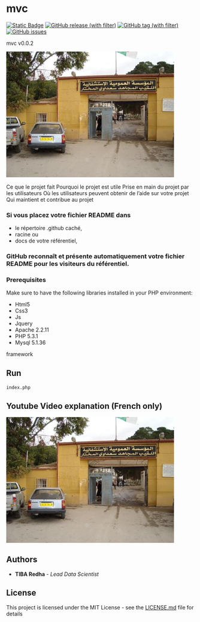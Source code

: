 # mvc


<p align="left">
  <a href="https://github.com/tibaredha/mvc/edit/master/README.md"> <img alt="Static Badge" src="https://img.shields.io/badge/tiba-redha-green"></a>
  <a href="https://github.com/tibaredha/mvc/edit/master/README.md"><img alt="GitHub release (with filter)" src="https://img.shields.io/github/v/release/tibaredha/mvc"></a>
 <a href="https://github.com/tibaredha/mvc/edit/master/README.md"><img alt="GitHub tag (with filter)" src="https://img.shields.io/github/v/tag/tibaredha/mvc"></a>
<a href="https://github.com/tibaredha/mvc/edit/master/README.md"> <img alt="GitHub issues" src="https://img.shields.io/github/issues/tibaredha/mvc"></a>
</p>

mvc
v0.0.2

![Alt Text](tiba.jpg)

Ce que le projet fait
Pourquoi le projet est utile
Prise en main du projet par les utilisateurs
Où les utilisateurs peuvent obtenir de l’aide sur votre projet
Qui maintient et contribue au projet

### Si vous placez votre fichier README dans 
- le répertoire .github caché, 
- racine ou 
- docs de votre référentiel, 
### GitHub reconnaît et présente automatiquement votre fichier README pour les visiteurs du référentiel.

### Prerequisites

Make sure to have the following libraries installed in your PHP environment:

- Html5
- Css3
- Js 
- Jquery
- Apache 2.2.11
- PHP 5.3.1
- Mysql 5.1.36


framework

## Run

```
index.php
```
## Youtube Video explanation (French only)


![Alt Text](tiba.jpg)

## Authors

* **TIBA Redha** - *Lead Data Scientist* 

## License

This project is licensed under the MIT License - see the [LICENSE.md](LICENSE.md) file for details
